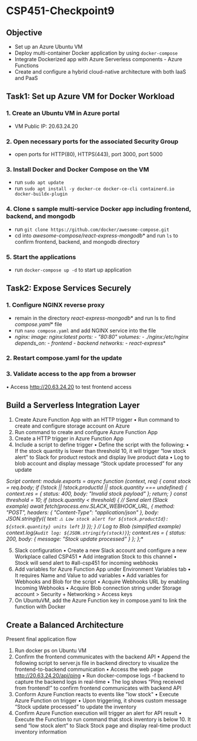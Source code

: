 # CSP451-Checkpoint9

## Objective
- Set up an Azure Ubuntu VM
- Deploy multi-container Docker application by using `docker-compose`
- Integrate Dockerized app with Azure Serverless components - Azure Functions
- Create and configure a hybrid cloud-native architecture with both IaaS and PaaS


## Task1: Set up Azure VM for Docker Workload
### 1.	Create an Ubuntu VM in Azure portal
- VM Public IP: 20.63.24.20
  
### 2.	Open necessary ports for the associated Security Group
- open ports for HTTP(80), HTTPS(443), port 3000, port 5000

### 3.	Install Docker and Docker Compose on the VM
- run `sudo apt update`
- run `sudo apt install -y docker-ce docker-ce-cli containerd.io docker-buildx-plugin`

### 4.	Clone s sample multi-service Docker app including frontend, backend, and mongodb
- run `git clone https://github.com/docker/awesome-compose.git`
- cd into *awesome-compose/react-express-mongodb** and run `ls` to confirm frontend, backend, and mongodb directory
  
### 5. Start the applications
- run `docker-compose up -d` to start up application 
   
## Task2: Expose Services Securely
### 1.	Configure NGINX reverse proxy
- remain in the directory *react-express-mongodb** and run ls to find *compose.yaml** file
- run `nano compose.yaml` and add NGINX service into the file
- *nginx:
    image: nginx:latest
    ports:
      - "80:80"
    volumes:
      - ./nginx:/etc/nginx
    depends_on:
      - frontend
      - backend
    networks:
      - react-express**


### 2.	Restart compose.yaml for the update
### 3.	Validate access to the app from a browser
•	Access http://20.63.24.20 to test frontend access

## Build a Serverless Integration Layer
1.	Create Azure Function App with an HTTP trigger
•	Run command to create and configure storage account on Azure
2.	Run command to create and configure Azure Function App
3.	Create a HTTP trigger in Azure Function App
4.	Include a script to define trigger
•	Define the script with the following:
•	If the stock quantity is lower than threshold 10, it will trigger “low stock alert” to Slack for product restock and display live product data
•	Log to blob account and display message “Stock update processed” for any update

*Script content:
module.exports = async function (context, req) {
  const stock = req.body;
  if (!stock || !stock.productId || stock.quantity === undefined) {
    context.res = { status: 400, body: "Invalid stock payload" };
    return;
  }
  const threshold = 10;
  if (stock.quantity < threshold) {
    // Send alert (Slack example)
    await fetch(process.env.SLACK_WEBHOOK_URL, {
      method: "POST",
      headers: { "Content-Type": "application/json" },
      body: JSON.stringify({
        text: `⚠️ Low stock alert for ${stock.productId}: ${stock.quantity} units left`
      })
    });
  }
  // Log to Blob (simplified example)
  context.log(`Audit log: ${JSON.stringify(stock)}`);
  context.res = {
    status: 200,
    body: { message: "Stock update processed" }
  };
};**

5.	Slack configuration
•	Create a new Slack account and configure a new Workplace called CSP451
•	Add integration Stock to this channel
•	Stock will send alert to #all-csp451 for incoming webhooks
6.	Add variables for Azure Function App under Environment Variables tab
•	It requires Name and Value to add variables
•	Add variables for Webhooks and Blob for the script
•	Acquire Webhooks URL by enabling Incoming Webhooks
•	Acquire Blob connection string under Storage account > Security + Networking > Access keys
7.	On UbuntuVM, add the Azure Function key in compose.yaml to link the function with Docker
## Create a Balanced Architecture
Present final application flow
1.	Run docker ps on Ubuntu VM
2.	Confirm the frontend communicates with the backend API
•	Append the following script to server.js file in backend directory to visualize the frontend-to-backend communication
•	Access the web page http://20.63.24.20/api/ping
•	Run docker-compose logs -f backend to capture the backend logs in real-time
•	The log shows “Ping received from frontend!” to confirm frontend communicates with backend API
3.	Conform Azure Function reacts to events like "low stock"
•	Execute Azure Function on trigger
•	Upon triggering, it shows custom message “Stock update processed” to update the inventory
4.	Confirm Azure Function execution will trigger an alert for API result 
•	Execute the Function to run command that stock inventory is below 10. It send “low stock alert” to Slack Stock page and display real-time product inventory information
